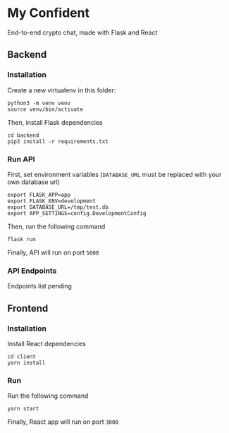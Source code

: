 # My Confident

End-to-end crypto chat, made with Flask and React

## Backend

### Installation

Create a new virtualenv in this folder:
```
python3 -m venv venv
source venv/bin/activate
```

Then, install Flask dependencies
```
cd backend
pip3 install -r requirements.txt
```

### Run API

First, set environment variables (`DATABASE_URL` must be replaced with your own database url)
```
export FLASK_APP=app
export FLASK_ENV=development
export DATABASE_URL=/tmp/test.db
export APP_SETTINGS=config.DevelopmentConfig
```

Then, run the following command
```
flask run
```

Finally, API will run on port `5000`

### API Endpoints
Endpoints list pending



## Frontend

### Installation
Install React dependencies
```
cd client
yarn install
```

### Run
Run the following command
```
yarn start
```

Finally, React app will run on port `3000`